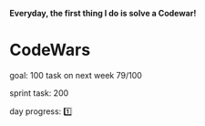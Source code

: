 **Everyday, the first thing I do is solve a Codewar!**

# CodeWars

goal: 100 task on next week
79/100


sprint task: 200

day progress: 1️⃣
